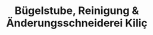 ---
title: "Bügelstube, Reinigung & Änderungsschneiderei Kiliç"
url: /griesheim/buegelstube-reinigung-und-aenderungsschneiderei-kilic/
shop: Wäscherei
---